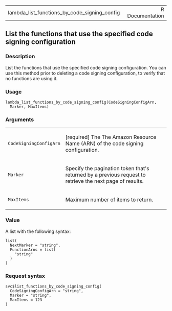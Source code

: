 <table style="width: 100%;">
<tbody>
<tr class="odd">
<td>lambda_list_functions_by_code_signing_config</td>
<td style="text-align: right;">R Documentation</td>
</tr>
</tbody>
</table>

## List the functions that use the specified code signing configuration

### Description

List the functions that use the specified code signing configuration.
You can use this method prior to deleting a code signing configuration,
to verify that no functions are using it.

### Usage

    lambda_list_functions_by_code_signing_config(CodeSigningConfigArn,
      Marker, MaxItems)

### Arguments

<table>
<colgroup>
<col style="width: 35%" />
<col style="width: 65%" />
</colgroup>
<tbody>
<tr class="odd">
<td><code
id="lambda_list_functions_by_code_signing_config_:_CodeSigningConfigArn">CodeSigningConfigArn</code></td>
<td><p>[required] The The Amazon Resource Name (ARN) of the code signing
configuration.</p></td>
</tr>
<tr class="even">
<td><code
id="lambda_list_functions_by_code_signing_config_:_Marker">Marker</code></td>
<td><p>Specify the pagination token that's returned by a previous
request to retrieve the next page of results.</p></td>
</tr>
<tr class="odd">
<td><code
id="lambda_list_functions_by_code_signing_config_:_MaxItems">MaxItems</code></td>
<td><p>Maximum number of items to return.</p></td>
</tr>
</tbody>
</table>

### Value

A list with the following syntax:

    list(
      NextMarker = "string",
      FunctionArns = list(
        "string"
      )
    )

### Request syntax

    svc$list_functions_by_code_signing_config(
      CodeSigningConfigArn = "string",
      Marker = "string",
      MaxItems = 123
    )
